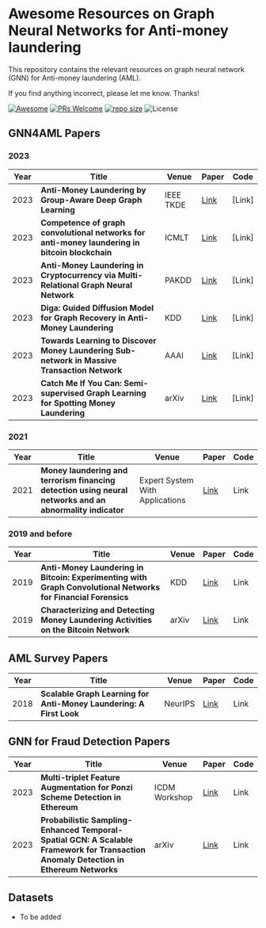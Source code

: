 # Awesome Resources on Graph Neural Networks for Anti-money laundering

This repository contains the relevant resources on graph neural network (GNN) for Anti-money laundering (AML).  

If you find anything incorrect, please let me know. Thanks!

<!--[[Paper](https://arxiv.org/abs/2101.00797)], [[Code](https://github.com/bdy9527/FAGCN)]-->
[![Awesome](https://cdn.rawgit.com/sindresorhus/awesome/d7305f38d29fed78fa85652e3a63e154dd8e8829/media/badge.svg)](https://github.com/sindresorhus/awesome) [![PRs Welcome](https://img.shields.io/badge/PRs-welcome-brightgreen.svg?style=flat-square)](http://makeapullrequest.com) [![repo size](https://img.shields.io/github/repo-size/benedekrozemberczki/awesome-fraud-detection-papers.svg)](https://github.com/fuqishuang228/GNN-for-Anti-money-launedring/archive/master.zip) ![License](https://img.shields.io/github/license/benedekrozemberczki/awesome-fraud-detection-papers.svg?color=blue) 

## GNN4AML Papers
### 2023 
| Year   | Title  | Venue |  Paper | Code  |
|-------|--------|--------|--------|-----------|
| 2023 | **Anti-Money Laundering by Group-Aware Deep Graph Learning** | IEEE TKDE| [Link](https://ieeexplore.ieee.org/document/10114503) |  [Link] | 
| 2023 | **Competence of graph convolutional networks for anti-money laundering in bitcoin blockchain** | ICMLT | [Link](https://dl.acm.org/doi/10.1145/3409073.3409080) |  [Link] | 
| 2023 | **Anti-Money Laundering in Cryptocurrency via Multi-Relational Graph Neural Network** | PAKDD | [Link](https://link.springer.com/chapter/10.1007/978-3-031-33377-4_10) |  [Link] | 
| 2023 | **Diga: Guided Diffusion Model for Graph Recovery in Anti-Money Laundering** | KDD | [Link](https://dl.acm.org/doi/abs/10.1145/3580305.3599806) |  [Link]| 
| 2023 | **Towards Learning to Discover Money Laundering Sub-network in Massive Transaction Network** | AAAI | [Link](https://ojs.aaai.org/index.php/AAAI/article/view/26656) |  [Link] | 
| 2023 | **Catch Me If You Can: Semi-supervised Graph Learning for Spotting Money Laundering** | arXiv | [Link](https://arxiv.org/pdf/2302.11880.pdf) |  [Link] | 

### 2021
| Year   | Title  | Venue |  Paper | Code  |
|-------|--------|--------|--------|-----------|
| 2021 | **Money laundering and terrorism financing detection using neural networks and an abnormality indicator** | Expert System With Applications | [Link](https://www.sciencedirect.com/science/article/pii/S0957417420311209) |  Link |


### 2019 and before
| Year   | Title  | Venue |  Paper | Code  |
|-------|--------|--------|--------|-----------|
| 2019 | **Anti-Money Laundering in Bitcoin: Experimenting with Graph Convolutional Networks for Financial Forensics** | KDD | [Link](https://arxiv.org/abs/1908.02591) |  Link |
| 2019 | **Characterizing and Detecting Money Laundering Activities on the Bitcoin Network** | arXiv | [Link](https://arxiv.org/abs/1912.12060) |  Link |


## AML Survey Papers
| Year   | Title  | Venue |  Paper | Code  |
|-------|--------|--------|--------|-----------|
| 2018 | **Scalable Graph Learning for Anti-Money Laundering: A First Look** | NeurIPS | [Link](https://arxiv.org/abs/1812.00076) |  Link |


## GNN for Fraud Detection Papers
| Year   | Title  | Venue |  Paper | Code  |
|-------|--------|--------|--------|-----------|
| 2023 | **Multi-triplet Feature Augmentation for Ponzi Scheme Detection in Ethereum** | ICDM Workshop | [Link](https://arxiv.org/abs/2310.00856) |  Link |
| 2023 | **Probabilistic Sampling-Enhanced Temporal-Spatial GCN: A Scalable Framework for Transaction Anomaly Detection in Ethereum Networks** | arXiv | [Link](https://arxiv.org/abs/2310.00144) |  Link |


## Datasets

- To be added

  <!--cora、citeseer、pubmed------------cornell、texas、wisconsin、chameleon、squirrel、actor、FB100、SNAP-->

